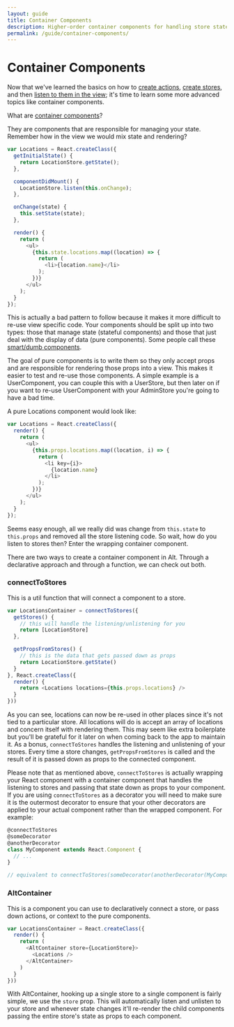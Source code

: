 ```yaml
---
layout: guide
title: Container Components
description: Higher-order container components for handling store state
permalink: /guide/container-components/
---
```


# Container Components

Now that we've learned the basics on how to [create actions](actions.md), [create stores](store.md),
and then [listen to them in the view](view.md); it's time to learn some more advanced topics like container components.

What are [container components](https://medium.com/@learnreact/container-components-c0e67432e005)?

They are components that are responsible for managing your state. Remember how in the view we would mix state and rendering?

```js
var Locations = React.createClass({
  getInitialState() {
    return LocationStore.getState();
  },

  componentDidMount() {
    LocationStore.listen(this.onChange);
  },

  onChange(state) {
    this.setState(state);
  },

  render() {
    return (
      <ul>
        {this.state.locations.map((location) => {
          return (
            <li>{location.name}</li>
          );
        })}
      </ul>
    );
  }
});
```

This is actually a bad pattern to follow because it makes it more difficult to re-use view specific code. Your components should be split up into two types: those that manage state (stateful components) and those that just deal with the display of data (pure components). Some people call these [smart/dumb components](https://medium.com/@dan_abramov/smart-and-dumb-components-7ca2f9a7c7d0).

The goal of pure components is to write them so they only accept props and are responsible for rendering those props into a view. This makes it easier to test and re-use those components. A simple example is a UserComponent, you can couple this with a UserStore, but then later on if you want to re-use UserComponent with your AdminStore you're going to have a bad time.

A pure Locations component would look like:

```js
var Locations = React.createClass({
  render() {
    return (
      <ul>
        {this.props.locations.map((location, i) => {
          return (
            <li key={i}>
              {location.name}
            </li>
          );
        })}
      </ul>
    );
  }
});
```

Seems easy enough, all we really did was change from `this.state` to `this.props` and removed all the store listening code. So wait, how do you listen to stores then? Enter the wrapping container component.

There are two ways to create a container component in Alt. Through a declarative approach and through a function, we can check out both.

### connectToStores

This is a util function that will connect a component to a store.

```js
var LocationsContainer = connectToStores({
  getStores() {
    // this will handle the listening/unlistening for you
    return [LocationStore]
  },

  getPropsFromStores() {
    // this is the data that gets passed down as props
    return LocationStore.getState()
  }
}, React.createClass({
  render() {
    return <Locations locations={this.props.locations} />
  }
}))
```

As you can see, locations can now be re-used in other places since it's not tied to a particular store. All locations will do is accept an array of locations and concern itself with rendering them. This may seem like extra boilerplate but you'll be grateful for it later on when coming back to the app to maintain it. As a bonus, `connectToStores` handles the listening and unlistening of your stores. Every time a store changes, `getPropsFromStores` is called and the result of it is passed down as props to the connected component.

Please note that as mentioned above, `connectToStores` is actually wrapping your React component with a container component that handles the listening to stores and passing that state down as props to your component. If you are using `connectToStores` as a decorator you will need to make sure it is the outermost decorator to ensure that your other decorators are applied to your actual component rather than the wrapped component. For example:

```js
@connectToStores
@someDecorator
@anotherDecorator
class MyComponent extends React.Component {
  // ...
}

// equivalent to connectToStores(someDecorator(anotherDecorator(MyComponent)))
```

### AltContainer

This is a component you can use to declaratively connect a store, or pass down actions, or context to the pure components.

```js
var LocationsContainer = React.createClass({
  render() {
    return (
      <AltContainer store={LocationStore}>
        <Locations />
      </AltContainer>
    )
  }
}))
```

With AltContainer, hooking up a single store to a single component is fairly simple, we use the `store` prop. This will automatically listen and unlisten to your store and whenever state changes it'll re-render the child components passing the entire store's state as props to each component.
